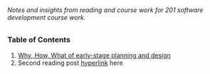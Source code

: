 ###### Notes and insights from reading and course work for 201 software development course work.

### **Table of Contents**

1. [Why, How, What of early-stage planning and design](https://jasondormier.github.io/reading-notes/class-01)
1. Second reading post [hyperlink](jasondormier.github.io/reading-notes) here


